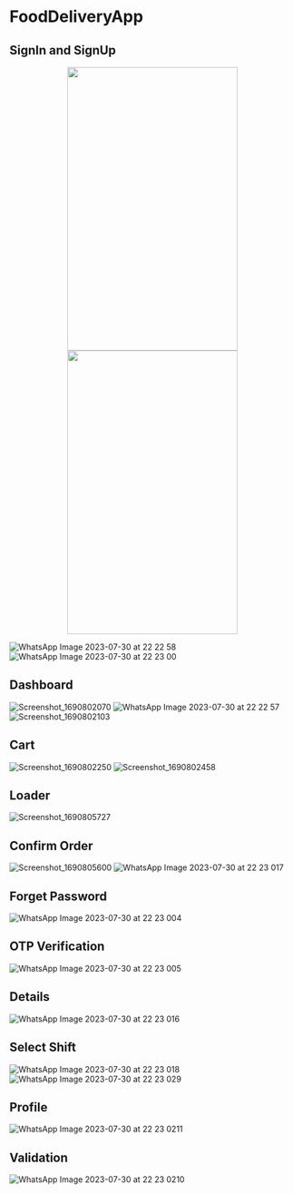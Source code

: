 # FoodDeliveryApp


## SignIn and SignUp

<p align="center">
  <img src="https://github.com/tanweerahmed1/FoodDeliveryApp/assets/136143476/268433d6-4df0-4279-86ca-4d01fbbface1" data-canonical-src="https://github.com/tanweerahmed1/FoodDeliveryApp/assets/136143476/268433d6-4df0-4279-86ca-4d01fbbface1" width="300" height="500" />
  <img src="https://github.com/tanweerahmed1/FoodDeliveryApp/assets/136143476/6d23ebb3-1c46-4a3f-b760-18355847dcb8" data-canonical-src="https://github.com/tanweerahmed1/FoodDeliveryApp/assets/136143476/6d23ebb3-1c46-4a3f-b760-18355847dcb8" width="300" height="500"  />
</p>


![WhatsApp Image 2023-07-30 at 22 22 58](https://github.com/tanweerahmed1/FoodDeliveryApp/assets/136143476/268433d6-4df0-4279-86ca-4d01fbbface1)
![WhatsApp Image 2023-07-30 at 22 23 00](https://github.com/tanweerahmed1/FoodDeliveryApp/assets/136143476/6d23ebb3-1c46-4a3f-b760-18355847dcb8)

## Dashboard
![Screenshot_1690802070](https://github.com/tanweerahmed1/FoodDeliveryApp/assets/136143476/5b45b539-3a18-42a2-8bac-cc9c1eeb13c4)
![WhatsApp Image 2023-07-30 at 22 22 57](https://github.com/tanweerahmed1/FoodDeliveryApp/assets/136143476/9c008852-a12c-4694-b2b9-a27a6b5e3be4)
![Screenshot_1690802103](https://github.com/tanweerahmed1/FoodDeliveryApp/assets/136143476/eaf1c77e-007d-4d6b-840a-f1b20798e8a0)

## Cart
![Screenshot_1690802250](https://github.com/tanweerahmed1/FoodDeliveryApp/assets/136143476/3facc7ff-0a65-4fc2-968c-b22a48d6069c)
![Screenshot_1690802458](https://github.com/tanweerahmed1/FoodDeliveryApp/assets/136143476/e4b55c62-5d1b-4ec2-b301-24f4012211fa)

## Loader
![Screenshot_1690805727](https://github.com/tanweerahmed1/FoodDeliveryApp/assets/136143476/2cf0392e-1432-48cf-96b6-dfc722d8790b)

## Confirm Order
![Screenshot_1690805600](https://github.com/tanweerahmed1/FoodDeliveryApp/assets/136143476/cb1ed743-b44d-44a0-9bd3-f71c88fa0ed5)
![WhatsApp Image 2023-07-30 at 22 23 017](https://github.com/tanweerahmed1/FoodDeliveryApp/assets/136143476/408e5ef1-05a8-4730-8c3f-3dcda3d4ecb1)

## Forget Password
![WhatsApp Image 2023-07-30 at 22 23 004](https://github.com/tanweerahmed1/FoodDeliveryApp/assets/136143476/13d6b6ba-ff3d-4aa0-86a1-5ffc0b89d028)

## OTP Verification
![WhatsApp Image 2023-07-30 at 22 23 005](https://github.com/tanweerahmed1/FoodDeliveryApp/assets/136143476/c3350f8c-d9d3-48e7-9ca5-d0b4dcbfd33a)

## Details
![WhatsApp Image 2023-07-30 at 22 23 016](https://github.com/tanweerahmed1/FoodDeliveryApp/assets/136143476/df176059-0e71-4649-9743-3bad3dd1d9f2)

## Select Shift
![WhatsApp Image 2023-07-30 at 22 23 018](https://github.com/tanweerahmed1/FoodDeliveryApp/assets/136143476/ea978d8a-7b6a-44df-8f16-832c6aa62bcc)
![WhatsApp Image 2023-07-30 at 22 23 029](https://github.com/tanweerahmed1/FoodDeliveryApp/assets/136143476/7774ca6f-ae30-4c1f-884c-08341f1de924)

## Profile
![WhatsApp Image 2023-07-30 at 22 23 0211](https://github.com/tanweerahmed1/FoodDeliveryApp/assets/136143476/502119fd-fc38-422f-bee0-303f7cd60a58)

## Validation
![WhatsApp Image 2023-07-30 at 22 23 0210](https://github.com/tanweerahmed1/FoodDeliveryApp/assets/136143476/9cea469d-8e58-48d8-8ccb-415ab23b480b)



